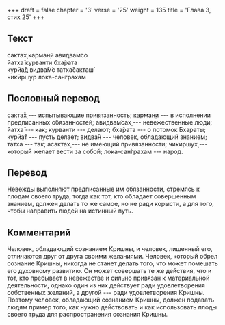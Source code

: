 +++
draft = false
chapter = '3'
verse = '25'
weight = 135
title = 'Глава 3, стих 25'
+++
## Текст

сакта̄х̣ карман̣й авидва̄м̇со  
йатха̄ курванти бха̄рата  
курйа̄д видва̄м̇с татха̄сакташ́  
чикӣршур лока-сан̇грахам

## Пословный перевод

сакта̄х̣ --- испытывающие привязанность; карман̣и --- в исполнении
предписанных обязанностей; авидва̄м̇сах̣ --- невежественные люди; йатха̄ ---
как; курванти --- делают; бха̄рата --- о потомок Бхараты; курйа̄т ---
пусть делает; видва̄н --- человек, обладающий знанием; татха̄ --- так;
асактах̣ --- не имеющий привязанности; чикӣршух̣ --- который желает вести
за собой; лока-сан̇грахам --- народ.

## Перевод

Невежды выполняют предписанные им обязанности, стремясь к плодам своего
труда, тогда как тот, кто обладает совершенным знанием, должен делать то
же самое, но не ради корысти, а для того, чтобы направить людей на
истинный путь.

## Комментарий

Человек, обладающий сознанием Кришны, и человек, лишенный его,
отличаются друг от друга своими желаниями. Человек, который обрел
сознание Кришны, никогда не станет делать того, что может помешать его
духовному развитию. Он может совершать те же действия, что и тот, кто
пребывает в невежестве и сильно привязан к материальной деятельности,
однако один из них действует ради удовлетворения собственных желаний, а
другой --- ради удовлетворения Кришны. Поэтому человек, обладающий
сознанием Кришны, должен подавать людям пример того, как нужно
действовать и как использовать плоды своего труда для распространения
сознания Кришны.
